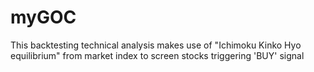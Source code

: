 # myGOC
This backtesting technical analysis makes use of "Ichimoku Kinko Hyo equilibrium" from market index to screen stocks triggering 'BUY' signal
